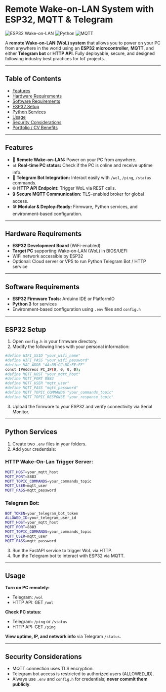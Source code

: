# Remote Wake-on-LAN System with ESP32, MQTT & Telegram

![ESP32 Wake-on-LAN](https://img.shields.io/badge/ESP32-WoL-blue) ![Python](https://img.shields.io/badge/Python-FastAPI-green) ![MQTT](https://img.shields.io/badge/MQTT-Secure-orange)

A **remote Wake-on-LAN (WoL) system** that allows you to power on your PC from anywhere in the world using an **ESP32 microcontroller**, **MQTT**, and either **Telegram bot** or **HTTP API**. Fully deployable, secure, and designed following industry best practices for IoT projects.

---

## Table of Contents

- [Features](#features)  
- [Hardware Requirements](#hardware-requirements)  
- [Software Requirements](#software-requirements)  
- [ESP32 Setup](#esp32-setup)  
- [Python Services](#python-services)  
- [Usage](#usage)  
- [Security Considerations](#security-considerations)  
- [Portfolio / CV Benefits](#portfolio--cv-benefits)

---

## Features

- 🔌 **Remote Wake-on-LAN:** Power on your PC from anywhere.  
- 📊 **Real-time PC status:** Check if the PC is online and receive uptime info.  
- 💬 **Telegram Bot Integration:** Interact easily with `/wol`, `/ping`, `/status` commands.  
- 🌐 **HTTP API Endpoint:** Trigger WoL via REST calls.  
- 🔒 **Secure MQTT Communication:** TLS-enabled broker for global access.  
- 🛠 **Modular & Deploy-Ready:** Firmware, Python services, and environment-based configuration.

---

## Hardware Requirements

- **ESP32 Development Board** (WiFi-enabled)  
- **Target PC** supporting Wake-on-LAN (WoL) in BIOS/UEFI  
- WiFi network accessible by ESP32  
- Optional: Cloud server or VPS to run Python Telegram Bot / HTTP service

---

## Software Requirements

- **ESP32 Firmware Tools:** Arduino IDE or PlatformIO  
- **Python 3** for services  
- Environment-based configuration using `.env` files and `config.h`

---

## ESP32 Setup

1. Open `config.h` in your firmware directory.  
2. Modify the following lines with your personal information:

```bash
#define WIFI_SSID "your_wifi_name"
#define WIFI_PASS "your_wifi_password"
#define MAC_ADDR "AA:BB:CC:DD:EE:FF"
const IPAddress PC_IP(0, 0, 0, 0);
#define MQTT_HOST "your_mqtt_host"
#define MQTT_PORT 8883
#define MQTT_USER "mqtt_user"
#define MQTT_PASS "mqtt_password"
#define MQTT_TOPIC_COMMANDS "your_commands_topic"
#define MQTT_TOPIC_RESPONSE "your_response_topic"
```

3. Upload the firmware to your ESP32 and verify connectivity via Serial Monitor.

---

## Python Services

1. Create two `.env` files in your folders.  
2. Add your credentials:

### HTTP Wake-On-Lan Trigger Server:
```bash
MQTT_HOST=your_mqtt_host
MQTT_PORT=8883
MQTT_TOPIC_COMMANDS=your_commands_topic
MQTT_USER=mqtt_user
MQTT_PASS=mqtt_password
```

### Telegram Bot:
```bash
BOT_TOKEN=your_telegram_bot_token
ALLOWED_ID=your_telegram_user_id
MQTT_HOST=your_mqtt_host
MQTT_PORT=8883
MQTT_TOPIC_COMMANDS=your_commands_topic
MQTT_USER=mqtt_user
MQTT_PASS=mqtt_password
```

3. Run the FastAPI service to trigger WoL via HTTP.  
4. Run the Telegram bot to interact with ESP32 via MQTT.  

---

## Usage

**Turn on PC remotely:**

- Telegram: `/wol`  
- HTTP API: GET `/wol`  

**Check PC status:**

- Telegram: `/ping` or `/status`  
- HTTP API: GET `/ping`  

**View uptime, IP, and network info** via Telegram `/status`.

---

## Security Considerations

- MQTT connection uses TLS encryption.  
- Telegram bot access is restricted to authorized users (ALLOWED_ID).  
- Always use `.env` and `config.h` for credentials; **never commit them publicly**.
